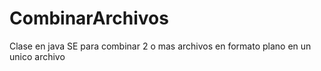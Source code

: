 # CombinarArchivos
Clase en java SE para combinar 2 o mas archivos en formato plano en un unico archivo
